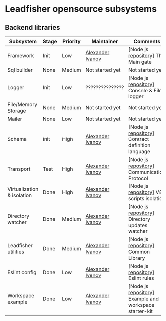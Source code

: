 # Leadfisher opensource subsystems

## Backend libraries

| Subsystem                  | Stage | Priority | Maintainer                     | Comments                                                            |
| -------------------------- | ----- | -------- | ------------------------------ | ------------------------------------------------------------------- |
| Framework                  | Init  | Low      | [Alexander Ivanov][sashapop10] | [Node js [repository][leadboot]] The Main gate                      |
| Sql builder                | None  | Medium   | Not started yet                | Not started yet                                                     |
| Logger                     | Init  | Low      | ???????????????                | [Node js [repository][leadlogger]] Console & File logger            |
| File/Memory Storage        | None  | Medium   | Not started yet                | Not started yet                                                     |
| Mailer                     | None  | Low      | Not started yet                | Not started yet                                                     |
| Schema                     | Init  | High     | [Alexander Ivanov][sashapop10] | [Node js [repository][leadschema]] Contract definition language     |
| Transport                  | Test  | High     | [Alexander Ivanov][sashapop10] | [Node js [repository][leadnet]] Communication Protocol              |
| Virtualization & isolation | Done  | High     | [Alexander Ivanov][sashapop10] | [Node js [repository][leadvm]] V8 scripts isolation                 |
| Directory watcher          | Done  | Medium   | [Alexander Ivanov][sashapop10] | [Node js [repository][leadwatch]] Directory updates watcher         |
| Leadfisher utilities       | Done  | Medium   | [Alexander Ivanov][sashapop10] | [Node js [repository][leadutils]] Common Library                    |
| Eslint config              | Done  | Low      | [Alexander Ivanov][sashapop10] | [Node js [repository][eslint]] Eslint rules                         |
| Workspace example          | Done  | Low      | [Alexander Ivanov][sashapop10] | [Node js [repository][workspace]] Example and workspace starter-kit |

[sashapop10]: https://github.com/sashapop10

<!-- [maksim]: https://github.com/RedMoth-svg -->

[leadvm]: https://github.com/LeadFisherSolutions/leadvm
[leadnet]: https://github.com/LeadFisherSolutions/leadnet
[leadboot]: https://github.com/LeadFisherSolutions/leadboot
[leadwatch]: https://github.com/LeadFisherSolutions/leadwatch
[leadutils]: https://github.com/LeadFisherSolutions/leadutils
[leadlogger]: https://github.com/LeadFisherSolutions/leadlogger
[leadschema]: https://github.com/LeadFisherSolutions/leadschema
[workspace]: https://github.com/LeadFisherSolutions/workspace-example
[eslint]: https://github.com/LeadFisherSolutions/eslint-config-leadfisher

